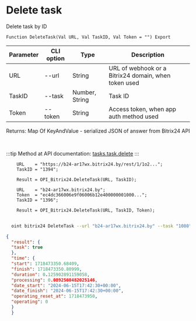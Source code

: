 ﻿---
sidebar_position: 5
---

# Delete task
 Delete task by ID



`Function DeleteTask(Val URL, Val TaskID, Val Token = "") Export`

  | Parameter | CLI option | Type | Description |
  |-|-|-|-|
  | URL | --url | String | URL of webhook or a Bitrix24 domain, when token used |
  | TaskID | --task | Number, String | Task ID |
  | Token | --token | String | Access token, when app auth method used |

  
  Returns:  Map Of KeyAndValue - serialized JSON of answer from Bitrix24 API

<br/>

:::tip
Method at API documentation: [tasks.task.delete](https://dev.1c-bitrix.ru/rest_help/tasks/task/tasks/tasks_task_delete.php)
:::
<br/>


```bsl title="Code example"
    URL    = "https://b24-ar17wx.bitrix24.by/rest/1/1o2...";
    TaskID = "1394";

    Result = OPI_Bitrix24.DeleteTask(URL, TaskID);

    URL    = "b24-ar17wx.bitrix24.by";
    Token  = "ec4dc366006e9f06006b12e400000001000...";
    TaskID = "1396";

    Result = OPI_Bitrix24.DeleteTask(URL, TaskID, Token);
```



```sh title="CLI command example"
    
  oint bitrix24 DeleteTask --url "b24-ar17wx.bitrix24.by" --task "1080" --token "fe3fa966006e9f06006b12e400000001000..."

```

```json title="Result"
{
  "result": {
  "task": true
  },
  "time": {
  "start": 1718473350.68409,
  "finish": 1718473350.80999,
  "duration": 0.125902891159058,
  "processing": 0.0892560482025146,
  "date_start": "2024-06-15T17:42:30+00:00",
  "date_finish": "2024-06-15T17:42:30+00:00",
  "operating_reset_at": 1718473950,
  "operating": 0
  }
  }
```
